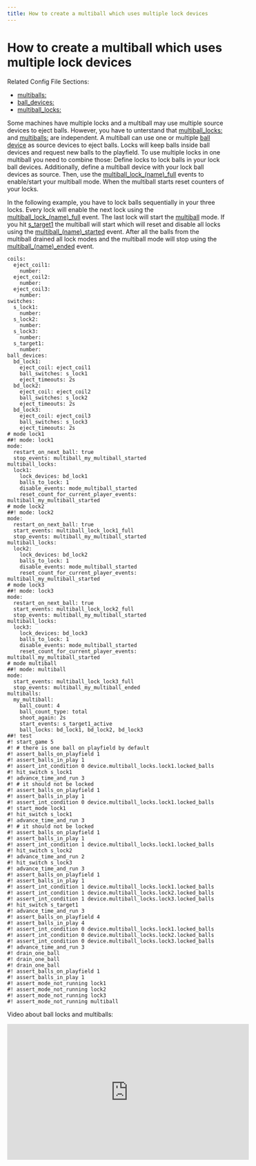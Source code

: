 ```yaml
---
title: How to create a multiball which uses multiple lock devices
---
```


# How to create a multiball which uses multiple lock devices


Related Config File Sections:

* [multiballs:](../../config/multiballs.md)
* [ball_devices:](../../config/ball_devices.md)
* [multiball_locks:](../../config/multiball_locks.md)

Some machines have multiple locks and a multiball may use multiple
source devices to eject balls. However, you have to unterstand that
[multiball_locks:](../../config/multiball_locks.md) and
[multiballs:](../../config/multiballs.md) are independent. A
multiball can use one or multiple
[ball device](../../config/ball_devices.md) as
source devices to eject balls. Locks will keep balls inside ball devices
and request new balls to the playfield. To use multiple locks in one
multiball you need to combine those: Define locks to lock balls in your
lock ball devices. Additionally, define a multiball device with your
lock ball devices as source. Then, use the
[multiball_lock_(name)_full](../../events/multiball_lock_multiball_lock_full.md) events to enable/start your multiball mode. When the
multiball starts reset counters of your locks.

In the following example, you have to lock balls sequentially in your
three locks. Every lock will enable the next lock using the
[multiball_lock_(name)_full](../../events/multiball_lock_multiball_lock_full.md) event. The last lock will start the [multiball](#)
mode. If you hit [s_target1](#) the multiball will start which
will reset and disable all locks using the
[multiball_(name)_started](../../events/multiball_multiball_started.md)
event. After all the balls from the multiball drained all lock modes and
the multiball mode will stop using the
[multiball_(name)_ended](../../events/multiball_multiball_ended.md) event.

``` mpf-config
coils:
  eject_coil1:
    number:
  eject_coil2:
    number:
  eject_coil3:
    number:
switches:
  s_lock1:
    number:
  s_lock2:
    number:
  s_lock3:
    number:
  s_target1:
    number:
ball_devices:
  bd_lock1:
    eject_coil: eject_coil1
    ball_switches: s_lock1
    eject_timeouts: 2s
  bd_lock2:
    eject_coil: eject_coil2
    ball_switches: s_lock2
    eject_timeouts: 2s
  bd_lock3:
    eject_coil: eject_coil3
    ball_switches: s_lock3
    eject_timeouts: 2s
# mode lock1
##! mode: lock1
mode:
  restart_on_next_ball: true
  stop_events: multiball_my_multiball_started
multiball_locks:
  lock1:
    lock_devices: bd_lock1
    balls_to_lock: 1
    disable_events: mode_multiball_started
    reset_count_for_current_player_events: multiball_my_multiball_started
# mode lock2
##! mode: lock2
mode:
  restart_on_next_ball: true
  start_events: multiball_lock_lock1_full
  stop_events: multiball_my_multiball_started
multiball_locks:
  lock2:
    lock_devices: bd_lock2
    balls_to_lock: 1
    disable_events: mode_multiball_started
    reset_count_for_current_player_events: multiball_my_multiball_started
# mode lock3
##! mode: lock3
mode:
  restart_on_next_ball: true
  start_events: multiball_lock_lock2_full
  stop_events: multiball_my_multiball_started
multiball_locks:
  lock3:
    lock_devices: bd_lock3
    balls_to_lock: 1
    disable_events: mode_multiball_started
    reset_count_for_current_player_events: multiball_my_multiball_started
# mode multiball
##! mode: multiball
mode:
  start_events: multiball_lock_lock3_full
  stop_events: multiball_my_multiball_ended
multiballs:
  my_multiball:
    ball_count: 4
    ball_count_type: total
    shoot_again: 2s
    start_events: s_target1_active
    ball_locks: bd_lock1, bd_lock2, bd_lock3
##! test
#! start_game 5
#! # there is one ball on playfield by default
#! assert_balls_on_playfield 1
#! assert_balls_in_play 1
#! assert_int_condition 0 device.multiball_locks.lock1.locked_balls
#! hit_switch s_lock1
#! advance_time_and_run 3
#! # it should not be locked
#! assert_balls_on_playfield 1
#! assert_balls_in_play 1
#! assert_int_condition 0 device.multiball_locks.lock1.locked_balls
#! start_mode lock1
#! hit_switch s_lock1
#! advance_time_and_run 3
#! # it should not be locked
#! assert_balls_on_playfield 1
#! assert_balls_in_play 1
#! assert_int_condition 1 device.multiball_locks.lock1.locked_balls
#! hit_switch s_lock2
#! advance_time_and_run 2
#! hit_switch s_lock3
#! advance_time_and_run 3
#! assert_balls_on_playfield 1
#! assert_balls_in_play 1
#! assert_int_condition 1 device.multiball_locks.lock1.locked_balls
#! assert_int_condition 1 device.multiball_locks.lock2.locked_balls
#! assert_int_condition 1 device.multiball_locks.lock3.locked_balls
#! hit_switch s_target1
#! advance_time_and_run 3
#! assert_balls_on_playfield 4
#! assert_balls_in_play 4
#! assert_int_condition 0 device.multiball_locks.lock1.locked_balls
#! assert_int_condition 0 device.multiball_locks.lock2.locked_balls
#! assert_int_condition 0 device.multiball_locks.lock3.locked_balls
#! advance_time_and_run 3
#! drain_one_ball
#! drain_one_ball
#! drain_one_ball
#! assert_balls_on_playfield 1
#! assert_balls_in_play 1
#! assert_mode_not_running lock1
#! assert_mode_not_running lock2
#! assert_mode_not_running lock3
#! assert_mode_not_running multiball
```

Video about ball locks and multiballs:

<div class="video-wrapper">
<iframe width="560" height="315" src="https://www.youtube.com/embed/2mFkgIlksC4" title="YouTube video player" frameborder="0" allow="accelerometer; autoplay; clipboard-write; encrypted-media; gyroscope; picture-in-picture" allowfullscreen></iframe>
</div>
